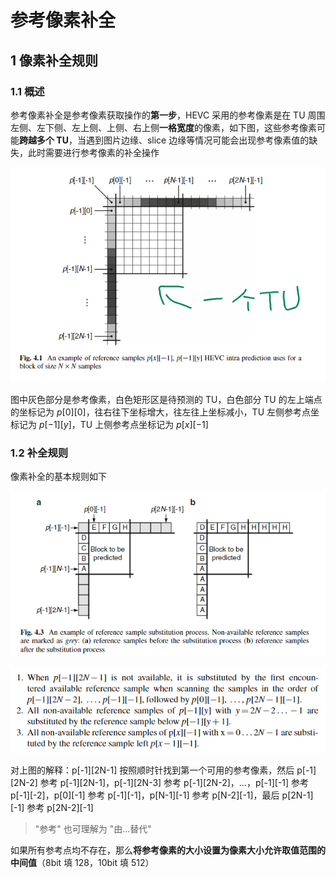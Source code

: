 # 参考像素补全

## 1 像素补全规则

### 1.1 概述

参考像素补全是参考像素获取操作的**第一步**，HEVC 采用的参考像素是在 TU 周围左侧、左下侧、左上侧、上侧、右上侧**一格宽度**的像素，如下图，这些参考像素可能**跨越多个 TU**，当遇到图片边缘、slice 边缘等情况可能会出现参考像素值的缺失，此时需要进行参考像素的补全操作

![参考像素补全_4581](markdown_images/%E5%8F%82%E8%80%83%E5%83%8F%E7%B4%A0%E8%A1%A5%E5%85%A8_4581.png)

图中灰色部分是参考像素，白色矩形区是待预测的 TU，白色部分 TU 的左上端点的坐标记为 $p[0][0]$，往右往下坐标增大，往左往上坐标减小，TU 左侧参考点坐标记为 $p[-1][y]$，TU 上侧参考点坐标记为 $p[x][-1]$

### 1.2 补全规则

像素补全的基本规则如下

![参考像素补全_4170](markdown_images/%E5%8F%82%E8%80%83%E5%83%8F%E7%B4%A0%E8%A1%A5%E5%85%A8_4170.png)

![参考像素补全_3679](markdown_images/%E5%8F%82%E8%80%83%E5%83%8F%E7%B4%A0%E8%A1%A5%E5%85%A8_3679.png)

对上图的解释：p[-1][2N-1] 按照顺时针找到第一个可用的参考像素，然后 p[-1][2N-2] 参考 p[-1][2N-1]，p[-1][2N-3] 参考 p[-1][2N-2]，...，p[-1][-1] 参考 p[-1][-2]，p[0][-1] 参考 p[-1][-1]，p[N-1][-1] 参考 p[N-2][-1]，最后 p[2N-1][-1] 参考 p[2N-2][-1]

> "参考" 也可理解为 "由...替代"

如果所有参考点均不存在，那么**将参考像素的大小设置为像素大小允许取值范围的中间值**（8bit 填 128，10bit 填 512）